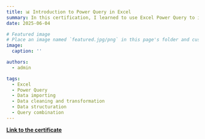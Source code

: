 ```yaml
---
title: 📊 Introduction to Power Query in Excel
summary: In this certification, I learned to use Excel Power Query to import and organize data, handle errors, remove duplicates, and fill in missing values. I also worked with numerical transformations, date/time manipulation, and text formatting. Finally, I gained more advanced knowledge in structuring data through transposing, pivoting, grouping, and connecting multiple queries to build more comprehensive and user-friendly data analysis workflows. 
date: 2025-06-04

# Featured image
# Place an image named `featured.jpg/png` in this page's folder and customize its options here.
image:
  caption: ''

authors:
  - admin

tags:
  - Excel
  - Power Query
  - Data importing
  - Data cleaning and transformation 
  - Data structuration
  - Query combination
---
```






[**Link to the certificate**](https://www.datacamp.com/completed/statement-of-accomplishment/course/25701e6f6d2451cabb5ab39a2896737ddea2e172)